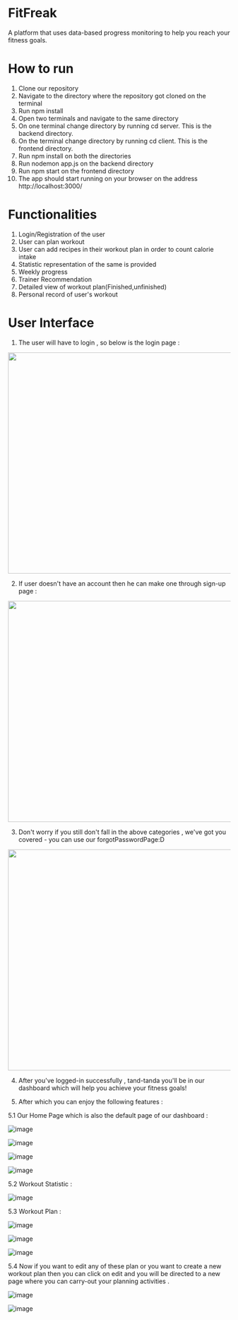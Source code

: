 # FitFreak
A platform that uses data-based progress monitoring to help you reach your fitness goals. 
# How to run
1. Clone our repository
3. Navigate to the directory where the repository got cloned on the terminal
4. Run npm install
5. Open two terminals and navigate to the same directory
6. On one terminal change directory by running cd server. This is the backend directory.
7. On the terminal change directory by running cd client. This is the frontend directory.
8. Run npm install on both the directories
9. Run nodemon app.js on the backend directory
10. Run npm start on the frontend directory
11. The app should start running on your browser on the address http://localhost:3000/
# Functionalities
1. Login/Registration of the user
2. User can plan workout
3. User can add recipes in their workout plan in order to count calorie intake
4. Statistic representation of the same is provided
5. Weekly progress
6. Trainer Recommendation
7. Detailed view of workout plan(Finished,unfinished)
8. Personal record of user's workout
# User Interface
1. The user will have to login , so below is the login page :

<img src="https://user-images.githubusercontent.com/83269481/147364928-28388d16-56fe-4cd1-9222-2a95d7576fd5.png" width="800" height="500"></img>

2. If user doesn't have an account then he can make one through sign-up page :

<img src="https://user-images.githubusercontent.com/83269481/147365033-93823506-b46c-4f43-bb78-4340a0fcd3e2.png" width="800" height="500"></img>

3. Don't worry if you still don't fall in the above categories , we've got you covered - you can use our forgotPasswordPage:D

<center><img src="https://user-images.githubusercontent.com/83269481/147365116-3d686796-0280-4a98-a0d4-5a552bdb34b9.png" width="650" height="500"></center>

4. After you've logged-in successfully , tand-tanda you'll be in our dashboard which will help you achieve your fitness goals!

5. After which you can enjoy the following features :

5.1 Our Home Page which is also the default page of our dashboard :

![image](https://user-images.githubusercontent.com/83269481/147365458-f29ea5e4-f1db-4ca6-a3b2-69f91ce3ff09.png)

![image](https://user-images.githubusercontent.com/83269481/147365500-0bc2fa72-1a5d-45d1-a4ec-dfa7f7cecd58.png)

![image](https://user-images.githubusercontent.com/83269481/147365517-13916e21-8ae2-4d88-9bb3-1bd254689535.png)

![image](https://user-images.githubusercontent.com/83269481/147365562-81eea104-e01b-4ff5-a66c-8d2191be7c78.png)

5.2 Workout Statistic :

![image](https://user-images.githubusercontent.com/83269481/147366306-847f6db6-b313-4b22-882a-25fd846bdaab.png)


5.3 Workout Plan :

![image](https://user-images.githubusercontent.com/83269481/147366216-2ff4f7c0-77e1-4e4e-b3da-5d6bffb8bac2.png)

![image](https://user-images.githubusercontent.com/83269481/147366341-99a4e3d8-4628-4fd0-acc7-ac4014a47352.png)

![image](https://user-images.githubusercontent.com/83269481/147366357-c524e63a-e194-49da-bbf7-f4bbf04bcac5.png)


5.4 Now if you want to edit any of these plan or you want to create a new  workout plan then you can click on edit and you will be directed to a new page where you can carry-out your planning activities .

![image](https://user-images.githubusercontent.com/83269481/147366527-c5c60de0-d12e-491c-b540-1bee0790f4c6.png)

![image](https://user-images.githubusercontent.com/83269481/147366670-3cd0d6c4-0308-46dd-9d30-937a8c28f374.png)











